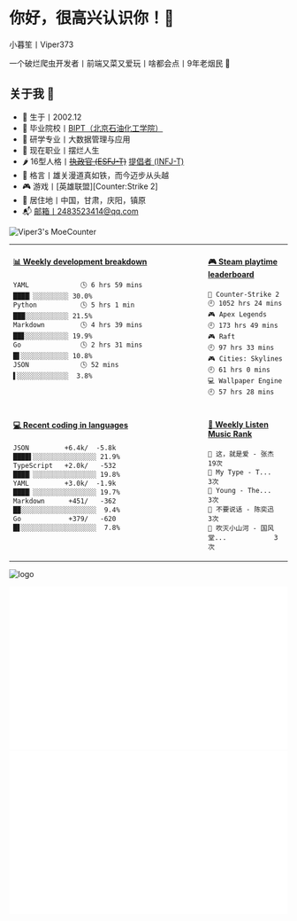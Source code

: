 # 你好，很高兴认识你！👋

小暮笙丨Viper373

一个破烂爬虫开发者丨前端又菜又爱玩丨啥都会点丨9年老烟民 🤣

## 关于我 🎨

- 🙁 生于丨2002.12
- 🏫 毕业院校丨[BIPT（北京石油化工学院）](https://www.bipt.edu.cn)
- 🎯 研学专业丨大数据管理与应用
- 🌊 现在职业丨摆烂人生
- 🌶
  16型人格丨<del>[执政官 (ESFJ-T)](https://www.16personalities.com/ch/esfj-人格)</del>
  [提倡者 (INFJ-T)](https://www.16personalities.com/ch/infj-人格)
- 🌱 格言丨雄关漫道真如铁，而今迈步从头越
- 🎮 游戏丨[英雄联盟][Counter:Strike 2]
- 🚩 居住地丨中国，甘肃，庆阳，镇原
- 📬 邮箱丨2483523414@qq.com

![Viper3's MoeCounter](https://count.getloli.com/@Viper3?name=Viper3&theme=booru-lewd&padding=7&offset=0&align=center&scale=1&pixelated=1&darkmode=auto&num=3712)

<table>
<tr>
 <td valign="top" width="70%">

<!-- waka-box start -->
#### <a href="https://gist.github.com/8d9a3ebff6996f580d88012e6c6e02e6" target="_blank">📊 Weekly development breakdown</a>
```text
YAML             🕓 6 hrs 59 mins ████▏░░░░░░░░░ 30.0%
Python           🕓 5 hrs 1 min   ███░░░░░░░░░░░ 21.5%
Markdown         🕓 4 hrs 39 mins ██▊░░░░░░░░░░░ 19.9%
Go               🕓 2 hrs 31 mins █▌░░░░░░░░░░░░ 10.8%
JSON             🕓 52 mins       ▌░░░░░░░░░░░░░  3.8%
```
<!-- Powered by https://github.com/YouEclipse/waka-box-go . -->
<!-- waka-box end -->

</td>

<td valign="top" width="30%">

<!-- steam-box start -->
#### <a href="https://gist.github.com/64b6ce7b21a7d554b10b5a105b716ec7" target="_blank">🎮 Steam playtime leaderboard</a>
```text
🔫 Counter-Strike 2                 🕘 1052 hrs 24 mins
🎮 Apex Legends                     🕘 173 hrs 49 mins
🎮 Raft                             🕘 97 hrs 33 mins
🎮 Cities: Skylines                 🕘 61 hrs 0 mins
💻 Wallpaper Engine                 🕘 57 hrs 28 mins
```
<!-- Powered by https://github.com/YouEclipse/steam-box . -->
<!-- steam-box end -->

</td>
</tr>

<tr>
 <td valign="top" width="70%">

<!-- lang-box start -->
#### <a href="https://gist.github.com/f12b1909e28c47d7343c80b9590fe61c" target="_blank">💻 Recent coding in languages</a>
```text
JSON         +6.4k/  -5.8k ████▌░░░░░░░░░░░░░░░░ 21.9%
TypeScript   +2.0k/   -532 ████▏░░░░░░░░░░░░░░░░ 19.8%
YAML         +3.0k/  -1.9k ████▏░░░░░░░░░░░░░░░░ 19.7%
Markdown      +451/   -362 █▉░░░░░░░░░░░░░░░░░░░  9.4%
Go            +379/   -620 █▋░░░░░░░░░░░░░░░░░░░  7.8%
```
<!-- Powered by https://github.com/Viper373/lang-box . -->
<!-- lang-box end -->

</td>
 <td valign="top" width="30%">

<!-- netease-music-box start -->
#### <a href="https://gist.github.com/0de3f9fc7f3078a800f738e25eccea54" target="_blank">🎵 Weekly Listen Music Rank</a>
```text
🥇 这，就是爱 - 张杰			19次    
🥈 My Type - T...			3次    
🥉 Young - The...			3次    
🏅 不要说话 - 陈奕迅			3次    
🏅 吹灭小山河 - 国风堂...			3次    
```
<!-- Powered by https://github.com/Viper373/netease-music-box-go . -->
<!-- netease-music-box end -->

</td>
 </tr>
</table>

<img src="https://github-readme-stats-one-iota-51.vercel.app/api?username=Viper373&show_icons=true&theme=vue&locale=cn&count_private=true" alt="logo"/>

![](https://raw.githubusercontent.com/Viper373/github-stats/master/generated/overview.svg#gh-light-mode-only)
![](https://raw.githubusercontent.com/Viper373/github-stats/master/generated/languages.svg#gh-light-mode-only)
